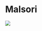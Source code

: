 # Malsori
<img src="https://img.shields.io/badge/TypeScript-3178C6?style=flat&logo=TypeScript&logoColor=white"/>
